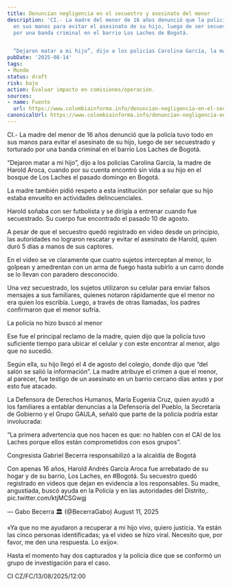 ```yaml
---
title: Denuncian negligencia en el secuestro y asesinato del menor
description: 'CI.- La madre del menor de 16 años denunció que la policía tuvo todo
  en sus manos para evitar el asesinato de su hijo, luego de ser secuestrado y torturado
  por una banda criminal en el barrio Los Laches de Bogotá.


  “Dejaron matar a mi hijo”, dijo a los policías Carolina García, la madre de Harold…'
pubDate: '2025-08-14'
tags:
- Mundo
status: draft
risk: bajo
action: Evaluar impacto en comisiones/operación.
sources:
- name: Fuente
  url: https://www.colombiainforma.info/denuncian-negligencia-en-el-secuestro-y-asesinato-del-menor-harold-aroca/
canonicalUrl: https://www.colombiainforma.info/denuncian-negligencia-en-el-secuestro-y-asesinato-del-menor-harold-aroca/
---
```

CI.- La madre del menor de 16 años denunció que la policía tuvo todo en sus manos para evitar el asesinato de su hijo, luego de ser secuestrado y torturado por una banda criminal en el barrio Los Laches de Bogotá.

“Dejaron matar a mi hijo”, dijo a los policías Carolina García, la madre de Harold Aroca, cuando por su cuenta encontró sin vida a su hijo en el bosque de Los Laches el pasado domingo en Bogotá.

La madre también pidió respeto a esta institución por señalar que su hijo estaba envuelto en actividades delincuenciales.

Harold soñaba con ser futbolista y se dirigía a entrenar cuando fue secuestrado. Su cuerpo fue encontrado el pasado 10 de agosto.

A pesar de que el secuestro quedó registrado en video desde un principio, las autoridades no lograron rescatar y evitar el asesinato de Harold, quien duró 5 días a manos de sus captores.

En el video se ve claramente que cuatro sujetos interceptan al menor, lo golpean y amedrentan con un arma de fuego hasta subirlo a un carro donde se lo llevan con paradero desconocido.

Una vez secuestrado, los sujetos utilizaron su celular para enviar falsos mensajes a sus familiares, quienes notaron rápidamente que el menor no era quien los escribía. Luego, a través de otras llamadas, los padres confirmaron que el menor sufría.

La policía no hizo buscó al menor

Ese fue el principal reclamo de la madre, quien dijo que la policía tuvo suficiente tiempo para ubicar el celular y con este encontrar al menor, algo que no sucedió.

Según ella, su hijo llegó el 4 de agosto del colegio, donde dijo que “del salón se salió la información”. La madre atribuye el crimen a que el menor, al parecer, fue testigo de un asesinato en un barrio cercano días antes y por esto fue atacado.

La Defensora de Derechos Humanos, María Eugenia Cruz, quien ayudó a los familiares a entablar denuncias a la Defensoría del Pueblo, la Secretaría de Gobierno y el Grupo GAULA, señaló que parte de la policía podría estar involucrada:

“La primera advertencia que nos hacen es que: no hablen con el CAI de los Laches porque ellos están comprometidos con esos grupos”.

Congresista Gabriel Becerra responsabilizó a la alcaldía de Bogotá

Con apenas 16 años, Harold Andrés García Aroca fue arrebatado de su hogar y de su barrio, Los Laches, en #Bogotá. Su secuestro quedó registrado en videos que dejan en evidencia a los responsables. Su madre, angustiada, buscó ayuda en la Policía y en las autoridades del Distrito,. pic.twitter.com/ktjMCSGwgj

— Gabo Becerra 🏛️ (@BecerraGabo) August 11, 2025

«Ya que no me ayudaron a recuperar a mi hijo vivo, quiero justicia. Ya están las cinco personas identificadas; ya el video se hizo viral. Necesito que, por favor, me den una respuesta. Lo exijo».

Hasta el momento hay dos capturados y la policía dice que se conformó un grupo de investigación para el caso.

CI CZ/FC/13/08/2025/12:00
